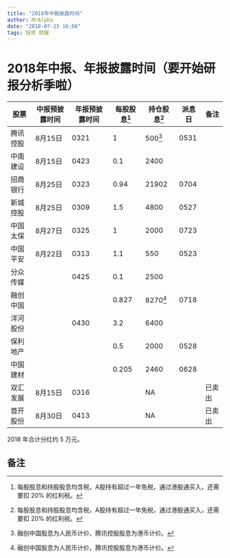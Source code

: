 ```yaml
---
title: "2018年中报披露时间"
author: MrAlpha
date: "2018-07-23 16:08"
tags: 投资 财报
---
```


# 2018年中报、年报披露时间（要开始研报分析季啦）

| 股票     | 中报预披露时间 | 年报预披露时间 | 每股股息[^1] | 持仓股息[^1] | 派息日 | 备注   |
| -------- | -------------- | -------------- | ------------ | ------------ | ------ | ------ |
| 腾讯控股 | 8月15日        | 0321           | 1            | 500[^2]      | 0531   |        |
| 中南建设 | 8月15日        | 0423           | 0.1          | 2400         |        |        |
| 招商银行 | 8月25日        | 0323           | 0.94         | 21902        | 0704   |        |
| 新城控股 | 8月25日        | 0309           | 1.5          | 4800         | 0527   |        |
| 中国太保 | 8月27日        | 0325           | 1            | 2000         | 0723   |        |
| 中国平安 | 8月22日        | 0313           | 1.1          | 550          | 0523   |        |
| 分众传媒 |                | 0425           | 0.1          | 2500         |        |        |
| 融创中国 |                |                | 0.827        | 8270[^2]     | 0718   |        |
| 洋河股份 |                | 0430           | 3.2          | 6400         |        |        |
| 保利地产 |                |                | 0.5          | 2000         | 0528   |        |
| 中国建材 |                |                | 0.205        | 2460         | 0628   |        |
| 双汇发展 | 8月15日        | 0316           |              | NA           |        | 已卖出 |
| 首开股份 | 8月30日        | 0413           |              | NA           |        | 已卖出 |

2018 年合计分红约 5 万元。

##  备注

[^1]: 每股股息和持股股息均含税，A股持有超过一年免税，通过港股通买入，还需要扣 20% 的红利税。
[^2]: 融创中国股息为人民币计价，腾讯控股股息为港币计价。

